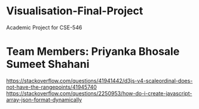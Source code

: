 # Visualisation-Final-Project
Academic Project for CSE-546


Team Members:
Priyanka Bhosale
Sumeet Shahani
=======

https://stackoverflow.com/questions/41941442/d3js-v4-scaleordinal-does-not-have-the-rangepoints/41945740
https://stackoverflow.com/questions/2250953/how-do-i-create-javascript-array-json-format-dynamically